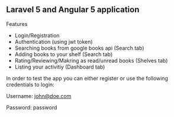 ## Laravel 5 and Angular 5 application

Features
 - Login/Registration
 - Authentication (using jwt token)
 - Searching books from google books api (Search tab)
 - Adding books to your shelf (Search tab)
 - Rating/Reviewing/Makring as read/unread books (Shelves tab)
 - Listing your activitiy (Dashboard tab)
 
 In order to test the app you can either register or use the following credentials to login:
 
 Username: john@doe.com
 
 Password: password
